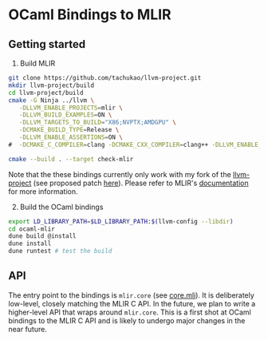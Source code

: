 # OCaml Bindings to MLIR


## Getting started

1. Build MLIR 

```sh
git clone https://github.com/tachukao/llvm-project.git
mkdir llvm-project/build
cd llvm-project/build
cmake -G Ninja ../llvm \
   -DLLVM_ENABLE_PROJECTS=mlir \
   -DLLVM_BUILD_EXAMPLES=ON \
   -DLLVM_TARGETS_TO_BUILD="X86;NVPTX;AMDGPU" \
   -DCMAKE_BUILD_TYPE=Release \
   -DLLVM_ENABLE_ASSERTIONS=ON \
#  -DCMAKE_C_COMPILER=clang -DCMAKE_CXX_COMPILER=clang++ -DLLVM_ENABLE_LLD=ON

cmake --build . --target check-mlir
```
Note that the these bindings currently only work with my fork of the [llvm-project](https://github.com/tachukao/llvm-project.git) (see proposed patch [here](https://reviews.llvm.org/D92700)).
Please refer to MLIR's [documentation](https://mlir.llvm.org/getting_started/) for more information.

2. Build the OCaml bindings

```sh
export LD_LIBRARY_PATH=$LD_LIBRARY_PATH:$(llvm-config --libdir) 
cd ocaml-mlir
dune build @install
dune install
dune runtest # test the build
```

## API
The entry point to the bindings is `mlir.core` (see [core.mli](src/core/core.mli)).
It is deliberately low-level, closely matching the MLIR C API.
In the future, we plan to write a higher-level API that wraps around `mlir.core`. 
This is a first shot at OCaml bindings to the MLIR C API and is likely to undergo major changes in the near future. 